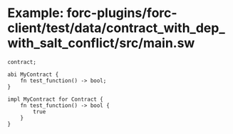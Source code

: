 # Example: forc-plugins/forc-client/test/data/contract_with_dep_with_salt_conflict/src/main.sw

```sway
contract;

abi MyContract {
    fn test_function() -> bool;
}

impl MyContract for Contract {
    fn test_function() -> bool {
        true
    }
}

```
